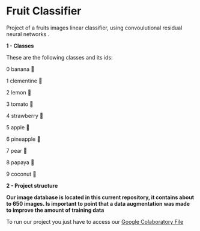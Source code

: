 # Fruit Classifier
Project of a fruits images linear classifier, using convoulutional residual neural networks .

**1 - Classes**

These are the following classes and its ids:

0 banana 🍌

1 clementine 🍊

2 lemon 🍋

3 tomato 🍅

4 strawberry 🍓

5 apple 🍎

6 pineapple 🍍

7 pear 🍐

8 papaya 🥭

9 coconut 🥥

**2 - Project structure**

**Our image database is located in this current repository, it contains about to 650 images. Is important to point that a data augmentation was made to improve the amount of training data**

To run our project you just have to access our [Google Colaboratory File](https://site112.com/cifra-de-cesar-codificar-descodificar)
